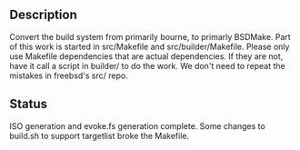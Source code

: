 ## Description ##
Convert the build system from primarily bourne, to primarly BSDMake. Part of this work is started in src/Makefile and src/builder/Makefile. Please only use Makefile dependencies that are actual dependencies. If they are not, have it call a script in builder/ to do the work. We don't need to repeat the mistakes in freebsd's src/ repo.


## Status ##

ISO generation and evoke.fs generation complete. Some changes to build.sh to support targetlist broke the Makefile.
